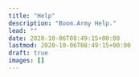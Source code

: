 ```yaml
---
title: "Help"
description: "Boom.Army Help."
lead: ""
date: 2020-10-06T08:49:15+00:00
lastmod: 2020-10-06T08:49:15+00:00
draft: true
images: []
---
```

